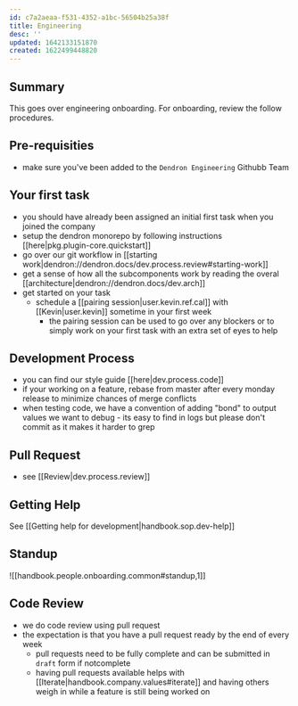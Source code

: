```yaml
---
id: c7a2aeaa-f531-4352-a1bc-56504b25a38f
title: Engineering
desc: ''
updated: 1642133151870
created: 1622499448820
---
```

## Summary

This goes over engineering onboarding. For onboarding, review the follow procedures.

## Pre-requisities

- make sure you've been added to the `Dendron Engineering` Githubb Team

## Your first task

- you should have already been assigned an initial first task when you joined the company 
- setup the dendron monorepo by following instructions [[here|pkg.plugin-core.quickstart]]
- go over our git workflow in [[starting work|dendron://dendron.docs/dev.process.review#starting-work]]
- get a sense of how all the subcomponents work by reading the overal [[architecture|dendron://dendron.docs/dev.arch]]
- get started on your task 
  - schedule a [[pairing session|user.kevin.ref.cal]] with [[Kevin|user.kevin]] sometime in your first week
    - the pairing session can be used to go over any blockers or to simply work on your first task with an extra set of eyes to help

## Development Process

- you can find our style guide [[here|dev.process.code]]
- if your working on a feature, rebase from master after every monday release to minimize chances of merge conflicts
- when testing code, we have a convention of adding "bond" to output values we want to debug - its easy to find in logs but please don't commit as it makes it harder to grep

## Pull Request
- see [[Review|dev.process.review]]

## Getting Help

See [[Getting help for development|handbook.sop.dev-help]]

## Standup
![[handbook.people.onboarding.common#standup,1]]

## Code Review

- we do code review using pull request
- the expectation is that you have a pull request ready by the end of every week
  - pull requests need to be fully complete and can be submitted in `draft` form if notcomplete
  - having pull requests available helps with [[Iterate|handbook.company.values#iterate]] and having others weigh in while a feature is still being worked on

